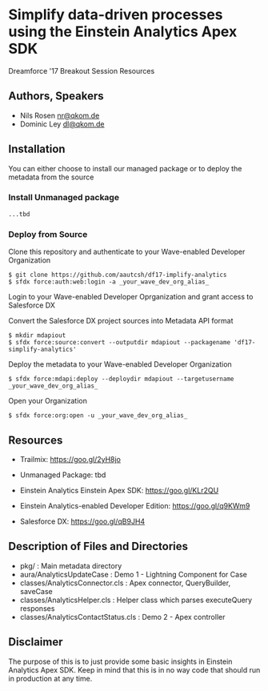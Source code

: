 # Simplify data-driven processes using the Einstein Analytics Apex SDK

Dreamforce '17 Breakout Session Resources

## Authors, Speakers
- Nils Rosen <nr@qkom.de>
- Dominic Ley <dl@qkom.de>


## Installation

You can either choose to install our managed package or to deploy the metadata from the source

### Install Unmanaged package

```
...tbd
```

### Deploy from Source

Clone this repository and authenticate to your Wave-enabled Developer Organization

```
$ git clone https://github.com/aautcsh/df17-implify-analytics 
$ sfdx force:auth:web:login -a _your_wave_dev_org_alias_
```

Login to your Wave-enabled Developer Oprganization and grant access to Salesforce DX

Convert the Salesforce DX project sources into Metadata API format

```
$ mkdir mdapiout
$ sfdx force:source:convert --outputdir mdapiout --packagename 'df17-simplify-analytics'
```

Deploy the metadata to your Wave-enabled Developer Organization

```
$ sfdx force:mdapi:deploy --deploydir mdapiout --targetusername _your_wave_dev_org_alias_
```

Open your Organization

```
$ sfdx force:org:open -u _your_wave_dev_org_alias_
```


## Resources
- Trailmix: https://goo.gl/2yH8jo
- Unmanaged Package: tbd

- Einstein Analytics Einstein Apex SDK: https://goo.gl/KLr2QU
- Einstein Analytics-enabled Developer Edition: https://goo.gl/q9KWm9 
- Salesforce DX: https://goo.gl/qB9JH4

## Description of Files and Directories
- pkg/ : Main metadata directory
- aura/AnalyticsUpdateCase : Demo 1 - Lightning Component for Case
- classes/AnalyticsConnector.cls : Apex connector, QueryBuilder, saveCase
- classes/AnalyticsHelper.cls : Helper class which parses executeQuery responses
- classes/AnalyticsContactStatus.cls : Demo 2 - Apex controller


## Disclaimer
The purpose of this is to just provide some basic insights in Einstein Analytics Apex SDK. 
Keep in mind that this is in no way code that should run in production at any time.
